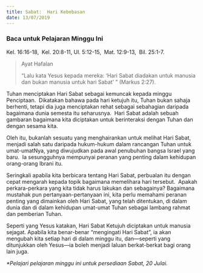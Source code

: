 ```yaml
---
title: Sabat:  Hari Kebebasan
date: 13/07/2019
---
```


### Baca untuk Pelajaran Minggu Ini
Kel. 16:16-18,  Kel. 20:8-11, Ul. 5:12-15,  Mat. 12:9-13,  Bil. 25:1-7.

> <p>Ayat Hafalan</p>
> “Lalu kata Yesus kepada mereka: ‘Hari Sabat diadakan untuk manusia dan bukan manusia untuk hari Sabat’ ” (Markus 2:27).

Tuhan menciptakan Hari Sabat sebagai kemuncak kepada minggu Penciptaan.  Dikatakan bahawa pada hari ketujuh itu, Tuhan bukan sahaja berhenti, tetapi dia juga menciptakan rehat sebagai sebahagian daripada bagaimana dunia semesta itu seharusnya.  Hari Sabat adalah sebuah gambaran bagaimana kita diciptakan untuk berinteraksi dengan Tuhan dan dengan sesama kita.

Oleh itu, bukanlah sesuatu yang menghairankan untuk melihat Hari Sabat, menjadi salah satu daripada hukum-hukum dalam rancangan Tuhan untuk umat-umatNya, yang diwujudkan pada awal penubuhan bangsa Israel yang baru.  Ia sesungguhnya mempunyai peranan yang penting dalam kehidupan orang-orang Ibrani itu.

Seringkali apabila kita berbicara tentang Hari Sabat, perbualan itu dengan cepat mengarah kepada topik bagaimana memelihara hari tersebut.  Apakah perkara-perkara yang kita tidak harus lakukan dan sebagainya? Bagaimana mustahak pun pertanyaan-pertanyaan ini, kita perlu memahami peranan penting yang dimainkan oleh Hari Sabat, yang telah ditentukan, di dalam dunia dan di dalam kehidupan umat-umat Tuhan sebagai lambang rahmat dan pemberian Tuhan.

Seperti yang Yesus katakan, Hari Sabat Ketujuh diciptakan untuk manusia sejagat. Apabila kita benar-benar “mengingati Hari Sabat”, ia akan mengubah kita setiap hari di dalam minggu itu, dan—seperti yang ditunjukkan oleh Yesus—ia boleh menjadi laluan berkat-berkat bagi orang lain juga.

_*Pelajari pelajaran minggu ini untuk persediaan Sabat, 20 Julai._